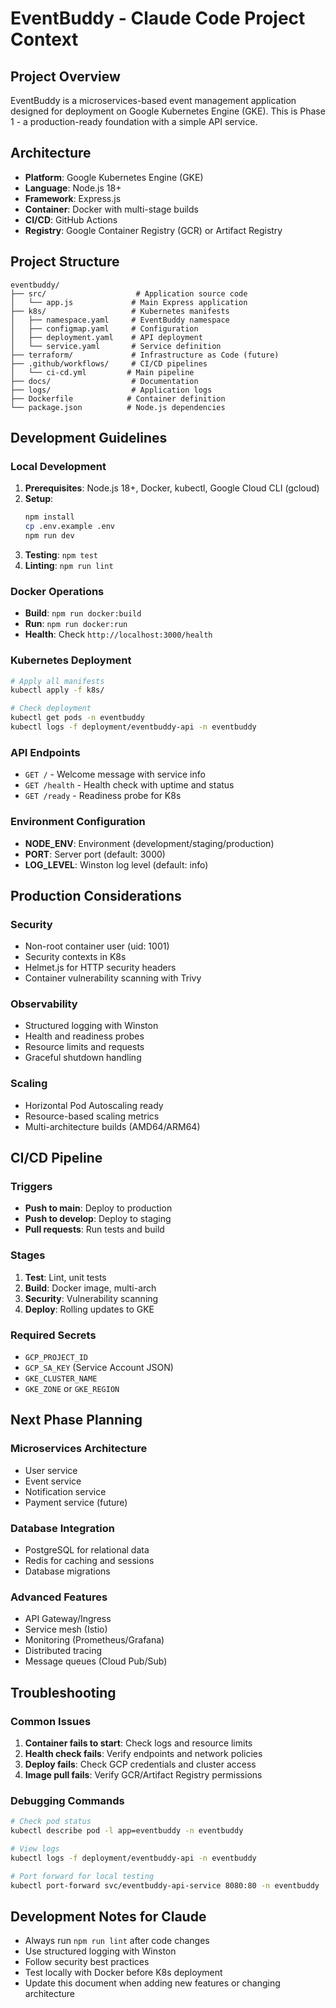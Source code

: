 # EventBuddy - Claude Code Project Context

## Project Overview
EventBuddy is a microservices-based event management application designed for deployment on Google Kubernetes Engine (GKE). This is Phase 1 - a production-ready foundation with a simple API service.

## Architecture
- **Platform**: Google Kubernetes Engine (GKE)
- **Language**: Node.js 18+
- **Framework**: Express.js
- **Container**: Docker with multi-stage builds
- **CI/CD**: GitHub Actions
- **Registry**: Google Container Registry (GCR) or Artifact Registry

## Project Structure
```
eventbuddy/
├── src/                    # Application source code
│   └── app.js             # Main Express application
├── k8s/                   # Kubernetes manifests
│   ├── namespace.yaml     # EventBuddy namespace
│   ├── configmap.yaml     # Configuration
│   ├── deployment.yaml    # API deployment
│   └── service.yaml       # Service definition
├── terraform/             # Infrastructure as Code (future)
├── .github/workflows/     # CI/CD pipelines
│   └── ci-cd.yml         # Main pipeline
├── docs/                  # Documentation
├── logs/                  # Application logs
├── Dockerfile            # Container definition
└── package.json          # Node.js dependencies
```

## Development Guidelines

### Local Development
1. **Prerequisites**: Node.js 18+, Docker, kubectl, Google Cloud CLI (gcloud)
2. **Setup**: 
   ```bash
   npm install
   cp .env.example .env
   npm run dev
   ```
3. **Testing**: `npm test`
4. **Linting**: `npm run lint`

### Docker Operations
- **Build**: `npm run docker:build`
- **Run**: `npm run docker:run`
- **Health**: Check `http://localhost:3000/health`

### Kubernetes Deployment
```bash
# Apply all manifests
kubectl apply -f k8s/

# Check deployment
kubectl get pods -n eventbuddy
kubectl logs -f deployment/eventbuddy-api -n eventbuddy
```

### API Endpoints
- `GET /` - Welcome message with service info
- `GET /health` - Health check with uptime and status
- `GET /ready` - Readiness probe for K8s

### Environment Configuration
- **NODE_ENV**: Environment (development/staging/production)
- **PORT**: Server port (default: 3000)
- **LOG_LEVEL**: Winston log level (default: info)

## Production Considerations

### Security
- Non-root container user (uid: 1001)
- Security contexts in K8s
- Helmet.js for HTTP security headers
- Container vulnerability scanning with Trivy

### Observability
- Structured logging with Winston
- Health and readiness probes
- Resource limits and requests
- Graceful shutdown handling

### Scaling
- Horizontal Pod Autoscaling ready
- Resource-based scaling metrics
- Multi-architecture builds (AMD64/ARM64)

## CI/CD Pipeline

### Triggers
- **Push to main**: Deploy to production
- **Push to develop**: Deploy to staging
- **Pull requests**: Run tests and build

### Stages
1. **Test**: Lint, unit tests
2. **Build**: Docker image, multi-arch
3. **Security**: Vulnerability scanning
4. **Deploy**: Rolling updates to GKE

### Required Secrets
- `GCP_PROJECT_ID`
- `GCP_SA_KEY` (Service Account JSON)
- `GKE_CLUSTER_NAME`
- `GKE_ZONE` or `GKE_REGION`

## Next Phase Planning

### Microservices Architecture
- User service
- Event service  
- Notification service
- Payment service (future)

### Database Integration
- PostgreSQL for relational data
- Redis for caching and sessions
- Database migrations

### Advanced Features
- API Gateway/Ingress
- Service mesh (Istio)
- Monitoring (Prometheus/Grafana)
- Distributed tracing
- Message queues (Cloud Pub/Sub)

## Troubleshooting

### Common Issues
1. **Container fails to start**: Check logs and resource limits
2. **Health check fails**: Verify endpoints and network policies
3. **Deploy fails**: Check GCP credentials and cluster access
4. **Image pull fails**: Verify GCR/Artifact Registry permissions

### Debugging Commands
```bash
# Check pod status
kubectl describe pod -l app=eventbuddy -n eventbuddy

# View logs
kubectl logs -f deployment/eventbuddy-api -n eventbuddy

# Port forward for local testing
kubectl port-forward svc/eventbuddy-api-service 8080:80 -n eventbuddy
```

## Development Notes for Claude
- Always run `npm run lint` after code changes
- Use structured logging with Winston
- Follow security best practices
- Test locally with Docker before K8s deployment
- Update this document when adding new features or changing architecture